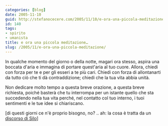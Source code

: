 ```yaml
---
categories: [blog]
date: 2005-11-10
guid: http://stefanocecere.com/2005/11/10/e-ora-una-piccola-meditazione/
id: 140
tags:
- spirito
- umanista
title: e ora una piccola meditazione…
slug: /2005/11/e-ora-una-piccola-meditazione/
---
```


In qualche momento del giorno o della notte, magari ora stesso, aspira una boccata d'aria e immagina di portare quest'aria al tuo cuore. Allora, chiedi con forza per te e per gli esseri a te più cari. Chiedi con forza di allontanarti da tutto ciò che ti dà contraddizione; chiedi che la tua vita abbia unità.

Non dedicare molto tempo a questa breve orazione, a questa breve richiesta, poiché basterà che tu interrompa per un istante quello che sta succedendo nella tua vita perché, nel contatto col tuo interno, i tuoi sentimenti e le tue idee si chiariscano.

[di questi giorni ce n'è proprio bisogno, no? .. ah: la cosa è tratta da un [discorso di Silo](http://www.silo.net/LAHall_May_7_2005.shtml)]